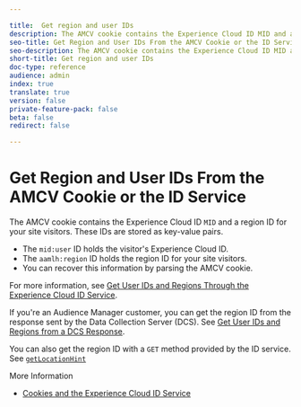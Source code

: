 ```yaml
---

title:  Get region and user IDs
description: The AMCV cookie contains the Experience Cloud ID MID and a region ID for your site visitors. 
seo-title: Get Region and User IDs From the AMCV Cookie or the ID Service
seo-description: The AMCV cookie contains the Experience Cloud ID MID and a region ID for your site visitors. 
short-title: Get region and user IDs
doc-type: reference
audience: admin
index: true
translate: true
version: false
private-feature-pack: false
beta: false
redirect: false

---
```


<!--Meta Data Values

**Required Meta for search optimization and page data**

title: free text string

description: free text string

seo-title: free text string

seo-description: free text string

**Optional Meta for extended capabilities**

audience:
all (default), admin, developer, end-user
 
index: true (default), false
 
translate:
true (default), false
 
doc-type:
reference (default), tutorials

version:
false (default), Classic, Standard, 6.5, 6.4, 6.3, 6.2
 
private-feature-pack:
false (default), true
 
beta:
false (default), true
 
redirect:
false (default), pathname
-->

# Get Region and User IDs From the AMCV Cookie or the ID Service

The AMCV cookie contains the Experience Cloud ID `MID` and a region ID for your site visitors. These IDs are stored as key-value pairs.

+ The `mid:user` ID holds the visitor's Experience Cloud ID.
+ The `aamlh:region` ID holds the region ID for your site visitors.
+ You can recover this information by parsing the AMCV cookie.

For more information, see [Get User IDs and Regions Through the Experience Cloud ID Service](https://marketing.adobe.com/resources/help/en_US/aam/dcs-mcid-ids.html).

If you're an Audience Manager customer, you can get the region ID from the response sent by the Data Collection Server (DCS). See [Get User IDs and Regions from a DCS Response](https://marketing.adobe.com/resources/help/en_US/aam/dcs-aam-ids.html).

You can also get the region ID with a `GET` method provided by the ID service. See [`getLocationHint`](../id-service-api/id-service-api-methods/id-service-api-methods-getlocationhint.md)

More Information

+ [Cookies and the Experience Cloud ID Service](../getting-started/getting-started-cookies.md)